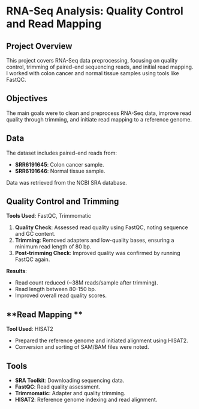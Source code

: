 # **RNA-Seq Analysis: Quality Control and Read Mapping**

## **Project Overview**
This project covers RNA-Seq data preprocessing, focusing on quality control, trimming of paired-end sequencing reads, and initial read mapping. I worked with colon cancer and normal tissue samples using tools like FastQC.

## **Objectives**
The main goals were to clean and preprocess RNA-Seq data, improve read quality through trimming, and initiate read mapping to a reference genome.

## **Data**
The dataset includes paired-end reads from:
- **SRR6191645**: Colon cancer sample.
- **SRR6191646**: Normal tissue sample.

Data was retrieved from the NCBI SRA database.

## **Quality Control and Trimming**
**Tools Used**: FastQC, Trimmomatic
1. **Quality Check**: Assessed read quality using FastQC, noting sequence and GC content.
2. **Trimming**: Removed adapters and low-quality bases, ensuring a minimum read length of 80 bp.
3. **Post-trimming Check**: Improved quality was confirmed by running FastQC again.

**Results**:
- Read count reduced (~38M reads/sample after trimming).
- Read length between 80-150 bp.
- Improved overall read quality scores.

## **Read Mapping **
**Tool Used**: HISAT2
- Prepared the reference genome and initiated alignment using HISAT2.
- Conversion and sorting of SAM/BAM files were noted.


## **Tools**
- **SRA Toolkit**: Downloading sequencing data.
- **FastQC**: Read quality assessment.
- **Trimmomatic**: Adapter and quality trimming.
- **HISAT2**: Reference genome indexing and read alignment.

